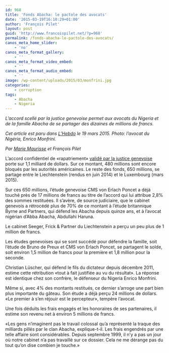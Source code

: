 ```yaml
---
id: 968
title: 'Fonds Abacha: le pactole des avocats'
date: '2015-03-19T16:10:29+01:00'
author: 'François Pilet'
layout: post
guid: 'http://www.francoispilet.net/?p=968'
permalink: /fonds-abacha-le-pactole-des-avocats/
canos_meta_home_slider:
    - 'no'
canos_meta_format_gallery:
    - ''
canos_meta_format_video_embed:
    - ''
canos_meta_format_audio_embed:
    - ''
image: /wp-content/uploads/2015/03/monfrini.jpg
categories:
    - corruption
tags:
    - Abacha
    - Nigeria
---
```


*L’accord scellé par la justice genevoise permet aux avocats du Nigeria et de la famille Abacha de se partager des dizaines de millions de francs.*

*Cet article est paru dans [L’Hebdo](http://www.hebdo.ch/les-blogs/la-r%C3%A9daction-en-ligne/la-justice-genevoise-cl%C3%B4t-l%E2%80%99affaire-abacha-en-catimini) le 19 mars 2015. Photo: l’avocat du Nigéria, Enrico Monfrini.*

*Par [Marie Maurisse](http://mariemaurisse.net/) et François Pilet*

L’accord confidentiel de «rapatriement» [validé par la justice genevoise](http://www.francoispilet.net/la-justice-genevois-clot-le-dossier-abacha-en-catimini/) porte sur 1,1 milliard de dollars. Sur ce montant, 480 millions sont encore bloqués par les autorités américaines. Le reste des fonds, 650 millions, se partage entre le Liechtenstein (rendus en juin 2014) et le Luxembourg (mars 2015).

Sur ces 650 millions, l’étude genevoise CMS von Erlach Poncet a déjà touché près de 17 millions de francs au titre de l’accord qui lui attribue 2,8% des sommes restituées. Il s’avère, de source judiciaire, que le cabinet genevois a rétrocédé plus de 70% de ce montant à l’étude britannique Byrne and Partners, qui défend les Abacha depuis quinze ans, et à l’avocat nigérian d’Abba Abacha, Abdullahi Haruna.

Le cabinet Seeger, Frick &amp; Partner du Liechtenstein a perçu un peu plus de 1 million de francs.

Les études genevoises qui se sont succédé pour défendre la famille, soit l’étude de Bruno de Preux et CMS von Erlach Poncet, se partagent le solde, soit environ 1,5 million de francs pour la première et 1,8 million pour la seconde.

Christian Lüscher, qui défend le fils du dictateur depuis décembre 2011, estime cette rétribution «tout à fait justifiée au vu du résultat». La réponse est identique chez son confrère, le défenseur du Nigeria Enrico Monfrini.

Même si, avec 4% des montants restitués, ce dernier s’arroge une part bien plus importante du gâteau. Son étude a déjà perçu 24 millions de dollars. «Le premier à s’en réjouir est le percepteur», tempère l’avocat.

Une fois déduits les frais engagés et les honoraires de ses partenaires, il estime son revenu net à environ 5 millions de francs.

«Les gens n’imaginent pas le travail colossal qu’a représenté la traque des milliards pillés par le clan Abacha, explique-t-il. Les frais engendrés par une telle affaire sont considérables. Depuis septembre 1999, il n’y a pas un jour où notre cabinet n’a pas travaillé sur ce dossier. Cela ne me dérange pas du tout qu’on dise combien je touche.»